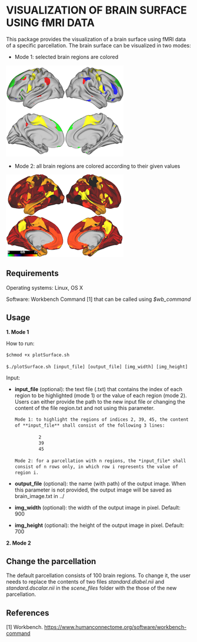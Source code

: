 # VISUALIZATION OF BRAIN SURFACE USING fMRI DATA

This package provides the visualization of a brain surface using fMRI data of a specific parcellation. The brain surface can be visualized in two modes:

- Mode 1: selected brain regions are colored

![](selected_regions.png)

- Mode 2: all brain regions are colored according to their given values

![](all_regions.png)

## Requirements

Operating systems: Linux, OS X

Software: Workbench Command [1] that can be called using *$wb_command*

## Usage
**1. Mode 1**

   How to run:
   
   ```
   $chmod +x plotSurface.sh

   $./plotSurface.sh [input_file] [output_file] [img_width] [img_height]
   ```

   Input:
   - **input_file** (optional): the text file (.txt) that contains the index of each region to be highlighted (mode 1) or the value of each region (mode 2). Users can either provide the path to the new input file or changing the content of the file region.txt and not using this parameter.
         
         Mode 1: to highlight the regions of indices 2, 39, 45, the content of **input_file** shall consist of the following 3 lines:
         
                  2
                  39                  
                  45
                  
         Mode 2: for a parcellation with n regions, the *input_file* shall consist of n rows only, in which row i represents the value of region i.
   - **output_file** (optional): the name (with path) of the output image. When this parameter is not provided, the output image will be saved as brain_image.txt in ../
   - **img_width** (optional): the width of the output image in pixel. Default: 900
   - **img_height** (optional): the height of the output image in pixel. Default: 700

**2. Mode 2**

## Change the parcellation

The default parcellation consists of 100 brain regions. To change it, the user needs to replace the contents of two files *standard.dlabel.nii* and *standard.dscalar.nii* in the *scene_files* folder with the those of the new parcellation.

## References

[1] Workbench. https://www.humanconnectome.org/software/workbench-command
